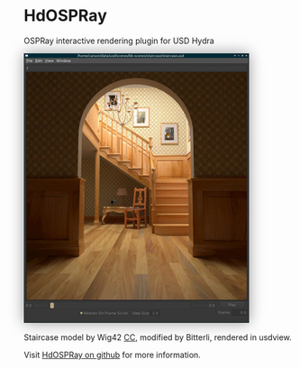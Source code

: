 # HdOSPRay
OSPRay interactive rendering plugin for USD Hydra

<img src="images/hdospray_staircase.jpg" style="padding: 0px 0px 0px 0px; box-shadow: 0px 0px 24px rgba(0,0,0,0.4); ">

Staircase model by Wig42 [CC](https://creativecommons.org/licenses/by/3.0/), modified by Bitterli, rendered in usdview.

Visit [HdOSPRay on github](https://github.com/ospray/hdospray) for more information.